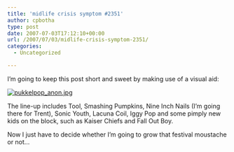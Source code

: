 ```yaml
---
title: 'midlife crisis symptom #2351'
author: cpbotha
type: post
date: 2007-07-03T17:12:10+00:00
url: /2007/07/03/midlife-crisis-symptom-2351/
categories:
  - Uncategorized

---
```

I’m going to keep this post short and sweet by making use of a visual aid:

<a data-rel="lightbox-image-0" data-rl_caption="" data-rl_title="" href="/wp-content/uploads/2007/07/pukkelpop_anon.jpg" title="">![pukkelpop_anon.jpg][1]</a>

The line-up includes Tool, Smashing Pumpkins, Nine Inch Nails (I’m going there for Trent), Sonic Youth, Lacuna Coil, Iggy Pop and some pimply new kids on the block, such as Kaiser Chiefs and Fall Out Boy.

Now I just have to decide whether I’m going to grow that festival moustache or not…

 [1]: /wp-content/uploads/2007/07/pukkelpop_anon.jpg

